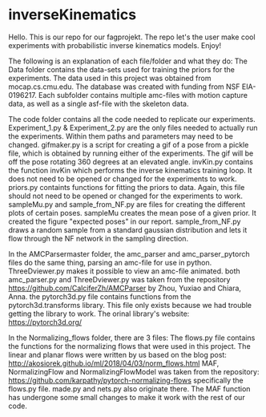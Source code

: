 # inverseKinematics
Hello. This is our repo for our fagprojekt. The repo let's the user make cool experiments with probabilistic inverse kinematics models. Enjoy!


The following is an explanation of each file/folder and what they do:
The Data folder contains the data-sets used for training the priors for the experiments.
The data used in this project was obtained from mocap.cs.cmu.edu.
The database was created with funding from NSF EIA-0196217.
Each subfolder contains multiple amc-files with motion capture data, as well as a single asf-file with the skeleton data. 

The code folder contains all the code needed to replicate our experiments.
Experiment_1.py & Experiment_2.py are the only files needed to actually run the experiments. Within them paths and parameters may need to be changed.
gifmaker.py is a script for creating a gif of a pose from a pickle file, which is obtained by running either of the experiments. The gif will be off the pose rotating 360 degrees at an elevated angle.
invKin.py contains the function invKin which performs the inverse kinematics training loop. It does not need to be opened or changed for the experiments to work.
priors.py containts functions for fitting the priors to data. Again, this file should not need to be opened or changed for the experiments to work.
sampleMu.py and sample_from_NF.py are files for creating the different plots of certain poses. sampleMu creates the mean pose of a given prior. It created the figure "expected poses" in our report. sample_from_NF.py draws a random sample from a standard gaussian distribution and lets it flow through the NF network in the sampling direction.

In the AMCParsermaster folder, the amc_parser and amc_parser_pytorch files do the same thing, parsing an amc-file for use in python.
ThreeDviewer.py makes it possible to view an amc-file animated. both amc_parser.py and ThreeDviewer.py was taken from the repository https://github.com/CalciferZh/AMCParser by Zhou, Yuxiao and Chiara, Anna.
the pytorch3d.py file contains functions from the pytorch3d.transforms library. This file only exists because we had trouble getting the library to work. The orinal library's website: https://pytorch3d.org/

In the Normalizing_flows folder, there are 3 files:
The flows.py file contains the functions for the normalizing flows that were used in this project. The linear and planar flows were written by us based on the blog post: http://akosiorek.github.io/ml/2018/04/03/norm_flows.html
MAF, NormalizingFlow and NormalizingFlowModel was taken from the repository: https://github.com/karpathy/pytorch-normalizing-flows
specifically the flows.py file. made.py and nets.py also originate there. The MAF function has undergone some small changes to make it work with the rest of our code.

